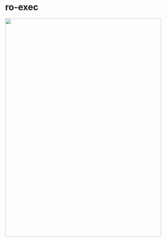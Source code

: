 # ro-exec
<img src="https://i.pinimg.com/originals/fb/af/c5/fbafc5002965589d6c1dbb33fbcb1472.gif" width="500" height="700" />
